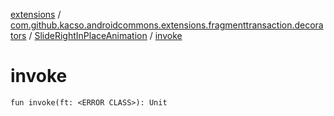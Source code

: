 [extensions](../../index.md) / [com.github.kacso.androidcommons.extensions.fragmenttransaction.decorators](../index.md) / [SlideRightInPlaceAnimation](index.md) / [invoke](.)

# invoke

`fun invoke(ft: <ERROR CLASS>): Unit`